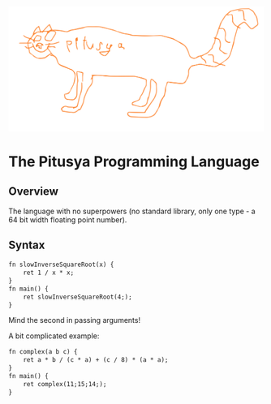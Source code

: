 <p align="center">
  <img src="dont-readme/PITUSYA.svg" alt="(=^･ω･^=)"/>
</p>

# The Pitusya Programming Language

## Overview
The language with no superpowers (no standard library, only one type - a 64 bit width floating point number).

## Syntax
```pitusya
fn slowInverseSquareRoot(x) {
    ret 1 / x * x;
}
fn main() {
    ret slowInverseSquareRoot(4;);
}
```
Mind the second in passing arguments!

A bit complicated example:
```pitusya
fn complex(a b c) {
    ret a * b / (c * a) + (c / 8) * (a * a);
}
fn main() {
    ret complex(11;15;14;);
}
```